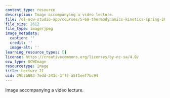 ```yaml
---
content_type: resource
description: Image accompanying a video lecture.
file: /ol-ocw-studio-app/courses/5-60-thermodynamics-kinetics-spring-2008/29b266837edd343c3f72a5f1eef7bc94_lec21_th.jpg
file_size: 2612
file_type: image/jpeg
image_metadata:
  caption: ''
  credit: ''
  image-alt: ''
learning_resource_types: []
license: https://creativecommons.org/licenses/by-nc-sa/4.0/
ocw_type: OCWImage
resourcetype: Image
title: Lecture 21
uid: 29b26683-7edd-343c-3f72-a5f1eef7bc94
---
```

Image accompanying a video lecture.